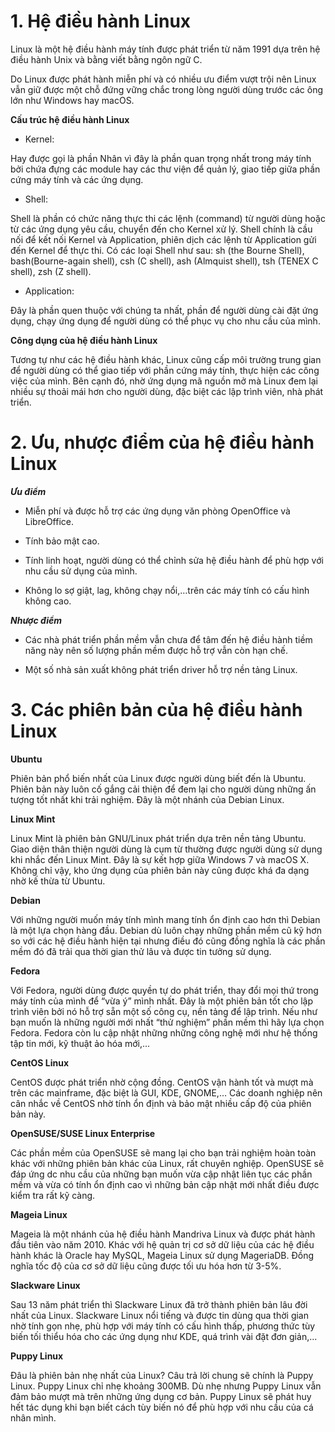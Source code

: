 # 1. Hệ điều hành Linux

Linux là một hệ điều hành máy tính được phát triển từ năm 1991 dựa trên hệ điều hành Unix và bằng viết bằng ngôn ngữ C.

Do Linux được phát hành miễn phí và có nhiều ưu điểm vượt trội nên Linux vẫn giữ được một chỗ đứng vững chắc trong lòng người dùng trước các ông lớn như Windows hay macOS.

**Cấu trúc hệ điều hành Linux**

- Kernel:

Hay được gọi là phần Nhân vì đây là phần quan trọng nhất trong máy tính bởi chứa đựng các module hay các thư viện để quản lý, giao tiếp giữa phần cứng máy tính và các ứng dụng.

- Shell:

Shell là phần có chức năng thực thi các lệnh (command) từ người dùng hoặc từ các ứng dụng yêu cầu, chuyển đến cho Kernel xử lý. Shell chính là cầu nối để kết nối Kernel và Application, phiên dịch các lệnh từ Application gửi đến Kernel để thực thi. Có các loại Shell như sau: sh (the Bourne Shell), bash(Bourne-again shell), csh (C shell), ash (Almquist shell), tsh (TENEX C shell), zsh (Z shell).

- Application:

Đây là phần quen thuộc với chúng ta nhất, phần để người dùng cài đặt ứng dụng, chạy ứng dụng để người dùng có thể phục vụ cho nhu cầu của mình.

**Công dụng của hệ điều hành Linux**

Tương tự như các hệ điều hành khác, Linux cũng cấp môi trường trung gian để người dùng có thể giao tiếp với phần cứng máy tính, thực hiện các công việc của mình. Bên cạnh đó, nhờ ứng dụng mã nguồn mở mà Linux đem lại nhiều sự thoải mái hơn cho người dùng, đặc biệt các lập trình viên, nhà phát triển.

# 2. Ưu, nhược điểm của hệ điều hành Linux

***Ưu điểm***

- Miễn phí và được hỗ trợ các ứng dụng văn phòng OpenOffice và LibreOffice.

- Tính bảo mật cao.

- Tính linh hoạt, người dùng có thể chỉnh sửa hệ điều hành để phù hợp với nhu cầu sử dụng của mình.

- Không lo sợ giật, lag, không chạy nổi,…trên các máy tính có cấu hình không cao.

***Nhược điểm***

- Các nhà phát triển phần mềm vẫn chưa để tâm đến hệ điều hành tiềm năng này nên số lượng phần mềm được hỗ trợ vẫn còn hạn chế.

- Một số nhà sản xuất không phát triển driver hỗ trợ nền tảng Linux.

# 3. Các phiên bản của hệ điều hành Linux

**Ubuntu**

Phiên bản phổ biến nhất của Linux được người dùng biết đến là Ubuntu. Phiên bản này luôn cố gắng cải thiện để đem lại cho người dùng những ấn tượng tốt nhất khi trải nghiệm. Đây là một nhánh của Debian Linux.

**Linux Mint**

Linux Mint là phiên bản GNU/Linux phát triển dựa trên nền tảng Ubuntu. Giao diện thân thiện người dùng là cụm từ thường được người dùng sử dụng khi nhắc đến Linux Mint. Đây là sự kết hợp giữa Windows 7 và macOS X. Không chỉ vậy, kho ứng dụng của phiên bản này cũng được khá đa dạng nhờ kế thừa từ Ubuntu.

**Debian**

Với những người muốn máy tính mình mang tính ổn định cao hơn thì Debian là một lựa chọn hàng đầu. Debian dù luôn chạy những phần mềm cũ kỹ hơn so với các hệ điều hành hiện tại nhưng điều đó cũng đồng nghĩa là các phần mềm đó đã trải qua thời gian thử lâu và được tin tưởng sử dụng.

**Fedora**

Với Fedora, người dùng được quyền tự do phát triển, thay đổi mọi thứ trong máy tính của mình để “vừa ý” mình nhất. Đây là một phiên bản tốt cho lập trình viên bởi nó hỗ trợ sẵn một số công cụ, nền tảng để lập trình. Nếu như bạn muốn là những người mới nhất “thử nghiệm” phần mềm thì hãy lựa chọn Fedora. Fedora còn lu cập nhật những những công nghệ mới như hệ thống tập tin mới, kỹ thuật ảo hóa mới,...

**CentOS Linux**

CentOS được phát triển nhờ cộng đồng. CentOS vận hành tốt và mượt mà trên các mainframe, đặc biệt là GUI, KDE, GNOME,… Các doanh nghiệp nên cân nhắc về CentOS nhờ tính ổn định và bảo mật nhiều cấp độ của phiên bản này.

**OpenSUSE/SUSE Linux Enterprise**

Các phần mềm của OpenSUSE sẽ mang lại cho bạn trải nghiệm hoàn toàn khác với những phiên bản khác của Linux, rất chuyên nghiệp. OpenSUSE sẽ đáp ứng dc nhu cầu của những bạn muốn vừa cập nhật liên tục các phần mềm và vừa có tính ổn định cao vì những bản cập nhật mới nhất điều được kiểm tra rất kỹ càng.

**Mageia Linux**

Mageia là một nhánh của hệ điều hành Mandriva Linux và được phát hành đầu tiên vào năm 2010. Khác với hệ quản trị cơ sở dữ liệu của các hệ điều hành khác là Oracle hay MySQL, Mageia Linux sử dụng MageriaDB. Đồng nghĩa tốc độ của cơ sở dữ liệu cũng được tối ưu hóa hơn từ 3-5%.

**Slackware Linux**

Sau 13 năm phát triển thì Slackware Linux đã trở thành phiên bản lâu đời nhất của Linux. Slackware Linux nổi tiếng và được tin dùng qua thời gian nhờ tính gọn nhẹ, phù hợp với máy tính có cấu hình thấp, phương thức tùy biến tối thiểu hóa cho các ứng dụng như KDE, quá trình vài đặt đơn giản,…

**Puppy Linux**

Đâu là phiên bản nhẹ nhất của Linux? Câu trả lời chung sẽ chính là Puppy Linux. Puppy Linux chỉ nhẹ khoảng 300MB. Dù nhẹ nhưng Puppy Linux vẫn đảm bảo mượt mà trên những ứng dụng cơ bản. Puppy Linux sẽ phát huy hết tác dụng khi bạn biết cách tùy biến nó để phù hợp với nhu cầu của cá nhân mình.

